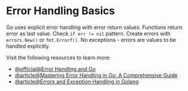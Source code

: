 # Error Handling Basics

Go uses explicit error handling with error return values. Functions return error as last value. Check `if err != nil` pattern. Create errors with `errors.New()` or `fmt.Errorf()`. No exceptions - errors are values to be handled explicitly.

Visit the following resources to learn more:

- [@official@Error Handling and Go](https://go.dev/blog/error-handling-and-go)
- [@article@Mastering Error Handling in Go: A Comprehensive Guide](https://medium.com/hprog99/mastering-error-handling-in-go-a-comprehensive-guide-fac34079833f)
- [@article@Errors and Exception Handling in Golang](https://golangdocs.com/errors-exception-handling-in-golang)